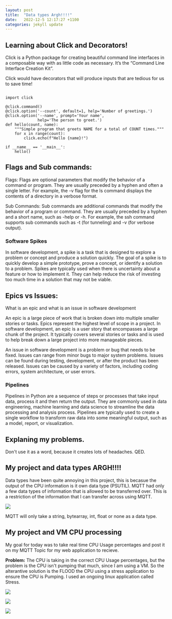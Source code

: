 ```yaml
---
layout: post
title:  "Data types Argh!!!!"
date:   2022-12-5 12:17:27 +1100
categories: jekyll update
---
```


## Learning about Click and Decorators!


Click is a Python package for creating beautiful command line interfaces in a composable way with as little code as necessary. It’s the “Command Line Interface Creation Kit”. 

Click would have decorators that will produce inputs that are tedious for us to save time!

```

import click

@click.command()
@click.option('--count', default=1, help='Number of greetings.')
@click.option('--name', prompt='Your name',
              help='The person to greet.')
def hello(count, name):
    """Simple program that greets NAME for a total of COUNT times."""
    for x in range(count):
        click.echo(f"Hello {name}!")

if __name__ == '__main__':
    hello()

```


## Flags and Sub commands:

Flags: Flags are optional parameters that modify the behavior of a command or program. They are usually preceded by a hyphen and often a single letter. For example, the -v flag for the ls command displays the contents of a directory in a verbose format.

Sub Commands: Sub commands are additional commands that modify the behavior of a program or command. They are usually preceded by a hyphen and a short name, such as -help or -h. For example, the ssh command supports sub commands such as -t (for tunneling) and -v (for verbose output).

### Software Spikes

In software development, a spike is a task that is designed to explore a problem or concept and produce a solution quickly. The goal of a spike is to quickly develop a simple prototype, prove a concept, or identify a solution to a problem. Spikes are typically used when there is uncertainty about a feature or how to implement it. They can help reduce the risk of investing too much time in a solution that may not be viable.

## Epics vs Issues: 

What is an epic and what is an issue in software development 


An epic is a large piece of work that is broken down into multiple smaller stories or tasks. Epics represent the highest level of scope in a project. In software development, an epic is a user story that encompasses a large chunk of the project. It typically covers several stories or tasks and is used to help break down a large project into more manageable pieces.

An issue in software development is a problem or bug that needs to be fixed. Issues can range from minor bugs to major system problems. Issues can be found during testing, development, or after the product has been released. Issues can be caused by a variety of factors, including coding errors, system architecture, or user errors.



### Pipelines 

Pipelines in Python are a sequence of steps or processes that take input data, process it and then return the output. They are commonly used in data engineering, machine learning and data science to streamline the data processing and analysis process. Pipelines are typically used to create a single workflow to transform raw data into some meaningful output, such as a model, report, or visualization.

## Explaning my problems. 

Don't use it as a word, because it creates lots of headaches. QED. 

## My project and data types ARGH!!!!

Data types have been quite annoying in this project, this is becasue the output of the CPU information is it own data type (PSUTIL). MQTT had only a few data types of information that is allowed to be transferred over. This is a restriction of the information that I can transfer across using MQTT. 

![](https://i.imgur.com/tUqBUrn.png)

MQTT will only take a string, bytearray, int, float or none as a data type. 

## My project and VM CPU processing

My goal for today was to take real time CPU Usage percentages and post it on my MQTT Topic for my web application to recieve. 

**Problem:** The CPU is taking in the correct CPU Usage percentages, but the problem is the CPU isn't pumping that much, since I am using a VM. So the alterantive solution is the FLOOD the CPU using a stress application to ensure the CPU is Pumping. I used an ongoing linux application called Stress. 

![](https://i.imgur.com/GPc7dZr.png)

![](https://i.imgur.com/JCixsQ7.png)

![](https://i.imgur.com/xY9AuYz.png)

